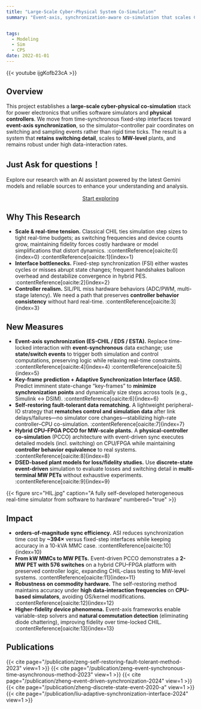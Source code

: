 ```yaml
---
title: "Large-Scale Cyber-Physical System Co-Simulation"
summary: "Event-axis, synchronization-aware co-simulation that scales CHIL/PCCO from kW MMCs to MW-level converters by key-frame prediction, event-driven data rematching, and hybrid CPU–FPGA execution—boosting fidelity and easing real-time constraints."


tags:
  - Modeling
  - Sim
  - CPS
date: 2022-01-01
---
```

{{< youtube ijgKofb23cA >}}

## Overview
This project establishes a **large-scale cyber-physical co-simulation** stack for power electronics that unifies software simulators and **physical controllers**. We move from time-synchronous fixed-step interfaces toward **event-axis synchronization**, so the simulator–controller pair coordinates on switching and sampling events rather than rigid time ticks. The result is a system that **retains switching detail**, scales to **MW-level** plants, and remains robust under high data-interaction rates.


## Just Ask for questions！

Explore our research with an AI assistant powered by the latest Gemini models and reliable sources to enhance your understanding and analysis.

<div style="text-align:center; margin: 1rem 0;">
  <a href="https://notebooklm.google.com/notebook/f9772ebe-a49c-4188-a3fc-f9f24f4347c5"
     class="btn btn-primary btn-lg"
     target="_blank" rel="noopener">
    Start exploring
  </a>
</div>


## Why This Research
- **Scale & real-time tension.** Classical CHIL ties simulation step sizes to tight real-time budgets; as switching frequencies and device counts grow, maintaining fidelity forces costly hardware or model simplifications that distort dynamics. :contentReference[oaicite:0]{index=0} :contentReference[oaicite:1]{index=1}  
- **Interface bottlenecks.** Fixed-step synchronization (FSI) either wastes cycles or misses abrupt state changes; frequent handshakes balloon overhead and destabilize convergence in hybrid PES. :contentReference[oaicite:2]{index=2}  
- **Controller realism.** SIL/PIL miss hardware behaviors (ADC/PWM, multi-stage latency). We need a path that preserves **controller behavior consistency** without hard real-time. :contentReference[oaicite:3]{index=3}

## New Measures
- **Event-axis synchronization (ES-CHIL / EDS / ESTA).** Replace time-locked interaction with **event-synchronous** data exchange; use **state/switch events** to trigger both simulation and control computations, preserving logic while relaxing real-time constraints. :contentReference[oaicite:4]{index=4} :contentReference[oaicite:5]{index=5}  
- **Key-frame prediction + Adaptive Synchronization Interface (ASI).** Predict imminent state-change “key-frames” to **minimize synchronization points** and dynamically size steps across tools (e.g., Simulink ↔ DSIM). :contentReference[oaicite:6]{index=6}  
- **Self-restoring fault-tolerant data rematching.** A lightweight peripheral-IO strategy that **rematches control and simulation data** after link delays/failures—no simulator core changes—stabilizing high-rate controller–CPU co-simulation. :contentReference[oaicite:7]{index=7}  
- **Hybrid CPU–FPGA PCCO for MW-scale plants.** A **physical-controller co-simulation** (PCCO) architecture with event-driven sync executes detailed models (incl. switching) on CPU/FPGA while maintaining **controller behavior equivalence** to real systems. :contentReference[oaicite:8]{index=8}  
- **DSED-based plant models for loss/fidelity studies.** Use **discrete-state event-driven** simulation to evaluate losses and switching detail in **multi-terminal MW PETs** without exhaustive experiments. :contentReference[oaicite:9]{index=9}

{{< figure src="HIL.jpg" caption="A fully self-developed heterogeneous real-time simulator from software to hardware" numbered="true" >}}

## Impact
- **orders-of-magnitude sync efficiency.** ASI reduces synchronization time cost by **~394×** versus fixed-step interfaces while keeping accuracy in a 10-kVA MMC case. :contentReference[oaicite:10]{index=10}  
- **From kW MMCs to MW PETs.** Event-driven PCCO demonstrates a **2-MW PET with 576 switches** on a hybrid CPU–FPGA platform with preserved controller logic, expanding CHIL-class testing to MW-level systems. :contentReference[oaicite:11]{index=11}  
- **Robustness on commodity hardware.** The self-restoring method maintains accuracy under **high data-interaction frequencies** on **CPU-based simulators**, avoiding OS/kernel modifications. :contentReference[oaicite:12]{index=12}  
- **Higher-fidelity device phenomena.** Event-axis frameworks enable variable-step solvers and **natural commutation detection** (eliminating diode chattering), improving fidelity over time-locked CHIL. :contentReference[oaicite:13]{index=13}


## Publications

{{< cite page="/publication/zeng-self-restoring-fault-tolerant-method-2023" view=1 >}}
{{< cite page="/publication/zeng-event-synchronous-time-asynchronous-method-2023" view=1 >}}
{{< cite page="/publication/zheng-event-driven-synchronization-2024" view=1 >}}
{{< cite page="/publication/zheng-discrete-state-event-2020-a" view=1 >}}
{{< cite page="/publication/liu-adaptive-synchronization-interface-2024" view=1 >}}


